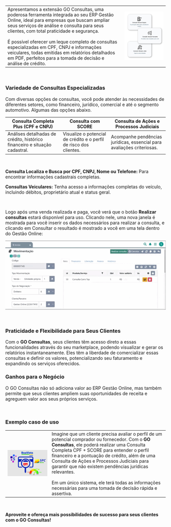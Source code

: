 | | |
|-|-|
|Apresentamos a extensão GO Consultas, uma poderosa ferramenta integrada ao seu ERP Gestão Online, ideal para empresas que buscam ampliar seus serviços de análise e consulta para seus clientes, com total praticidade e segurança. <br><br>É possível oferecer um leque completo de consultas especializadas em CPF, CNPJ e informações veiculares, todas emitidas em relatórios detalhados em PDF, perfeitos para a tomada de decisão e análise de crédito. |![](https://github.com/Gestao-Online/public-docs/blob/6819f826bf0dc6801ef8219562052ffc18bc8391/erp-v2/assets/marketplace/go_consulta/card_consulta_veiculos.png?raw=true) |

<br>

### Variedade de Consultas Especializadas

Com diversas opções de consultas, você pode atender às necessidades de diferentes setores, como financeiro, jurídico, comercial e até o segmento automotivo. Algumas das opções abaixo.

|**Consulta Completa Plus (CPF e CNPJ)** |**Consulta com SCORE** |**Consulta de Ações e Processos Judiciais** |
|----------------------------------------|-----------------------|--------------------------------------------|
|Análises detalhadas de crédito, histórico financeiro e situação cadastral. |Visualize o potencial de crédito e o perfil de risco dos clientes. |Acompanhe pendências jurídicas, essencial para avaliações criteriosas. |

<br>

**Consulta Localiza e Busca por CPF, CNPJ, Nome ou Telefone:** Para encontrar informações cadastrais completas.

**Consultas Veiculares:** Tenha acesso a informações completas do veículo, incluindo débitos, proprietário atual e status geral.

<br>

Logo após uma venda realizada e paga, você verá que o botão **Realizar consultas** estará disponível para uso. Clicando nele, uma nova janela é mostrada para você inserir os dados necessários para realizar a consulta, e clicando em Consultar o resultado é mostrado a você em uma tela dentro do Gestão Online:

![](https://github.com/Gestao-Online/public-docs/blob/5ea51f9fde366c084e00937f01cf772cbaae1e27/erp-v2/marketplace/extensions/br.com.api.consult.gestao-online/assets/app_goconsulta_01.gif?raw=true) 

<br>

### Praticidade e Flexibilidade para Seus Clientes

Com o **GO Consultas**, seus clientes têm acesso direto a essas funcionalidades através do seu marketplace, podendo visualizar e gerar os relatórios instantaneamente. Eles têm a liberdade de comercializar essas consultas e definir os valores, potencializando seu faturamento e expandindo os serviços oferecidos.

### Ganhos para o Negócio

O GO Consultas não só adiciona valor ao ERP Gestão Online, mas também permite que seus clientes ampliem suas oportunidades de receita e agreguem valor aos seus próprios serviços.

<br>

### Exemplo caso de uso

| | |
|-|-|
|![](https://github.com/Gestao-Online/public-docs/blob/6819f826bf0dc6801ef8219562052ffc18bc8391/erp-v2/assets/marketplace/go_consulta/spc_serasa_score_modelo.png?raw=true)  | Imagine que um cliente precisa avaliar o perfil de um potencial comprador ou fornecedor. Com o **GO Consultas**, ele poderá realizar uma Consulta Completa CPF + SCORE para entender o perfil financeiro e a pontuação de crédito, além de uma Consulta de Ações e Processos Judiciais para garantir que não existem pendências jurídicas relevantes.<br><br>Em um único sistema, ele terá todas as informações necessárias para uma tomada de decisão rápida e assertiva. |



<br>

**Aproveite e ofereça mais possibilidades de sucesso para seus clientes com o GO Consultas!**